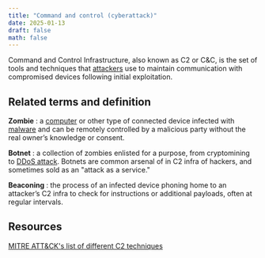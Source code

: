 ```yaml
---
title: "Command and control (cyberattack)"
date: 2025-01-13
draft: false
math: false
---
```


Command and Control Infrastructure, also known as C2 or C&C, is the set
of tools and techniques that [attackers](/threat-actor) use to maintain
communication with compromised devices following initial exploitation.

## Related terms and definition

**Zombie**
: a [computer](/computer) or other type of connected device infected
with [malware](/malware) and can be remotely controlled by a malicious
party without the real owner’s knowledge or consent.

**Botnet**
: a collection of zombies enlisted for a purpose, from cryptomining to
[DDoS attack](/dos-attack). Botnets are common arsenal of in C2 infra of
hackers, and sometimes sold as an "attack as a service."

**Beaconing**
: the process of an infected device phoning home to an attacker’s C2
infra to check for instructions or additional payloads, often
at regular intervals.

## Resources

[MITRE ATT&CK's list of different C2 techniques](https://attack.mitre.org/tactics/TA0011/)
